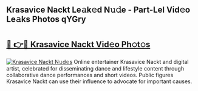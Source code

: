 ## Krasavice Nackt Le𝚊k𝚎d N𝚞𝚍e - Part-Lel Vid𝚎o Le𝚊ks Photos qYGry

# <h2><a href="http://fb75tks.evod.top/?m=Krasavice+Nackt">🔗 👉🔴 Krasavice Nackt Vid𝚎o Ph𝚘t𝚘s</a></h2>

[![Krasavice Nackt N𝚞d𝚎s](https://i.imgur.com/8V9OHl7.gif)](http://fb75tks.evod.top/?m=Krasavice+Nackt)
Online entertainer Krasavice Nackt and digital artist, celebrated for disseminating dance and lifestyle content through collaborative dance performances and short videos. Public figures Krasavice Nackt can use their influence to advocate for important causes. 

